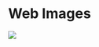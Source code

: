 <!DOCTYPE html>
<html lang="en">
    <head>
        <meta charset="utf-8" />
        <title>Web Images</title>
    </head>

 <body>

<h1>Web Images </h1>

<img src="images/south-africa-food-plate"/>

</body>
 </html>
